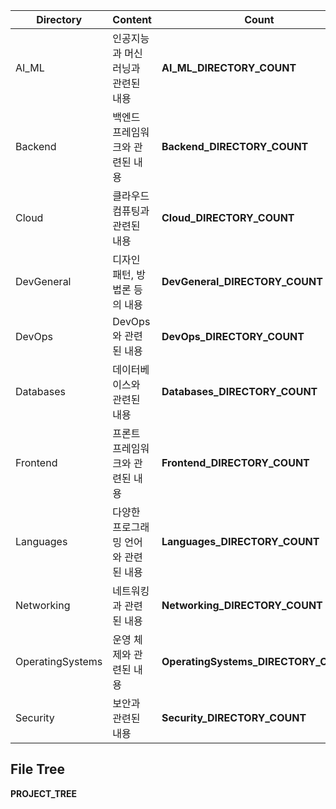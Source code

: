 | Directory | Content | Count |
| --- | :-- | --- |
| AI_ML | 인공지능과 머신러닝과 관련된 내용 | **AI_ML_DIRECTORY_COUNT** |
| Backend | 백엔드 프레임워크와 관련된 내용 | **Backend_DIRECTORY_COUNT** |
| Cloud | 클라우드 컴퓨팅과 관련된 내용 | **Cloud_DIRECTORY_COUNT** |
| DevGeneral | 디자인 패턴, 방법론 등의 내용 | **DevGeneral_DIRECTORY_COUNT** |
| DevOps | DevOps와 관련된 내용 | **DevOps_DIRECTORY_COUNT** |
| Databases | 데이터베이스와 관련된 내용 | **Databases_DIRECTORY_COUNT** |
| Frontend | 프론트 프레임워크와 관련된 내용 | **Frontend_DIRECTORY_COUNT** |
| Languages | 다양한 프로그래밍 언어와 관련된 내용 | **Languages_DIRECTORY_COUNT** |
| Networking | 네트워킹과 관련된 내용 | **Networking_DIRECTORY_COUNT** |
| OperatingSystems | 운영 체제와 관련된 내용 | **OperatingSystems_DIRECTORY_COUNT** |
| Security | 보안과 관련된 내용 | **Security_DIRECTORY_COUNT** |

## File Tree

**PROJECT_TREE**
